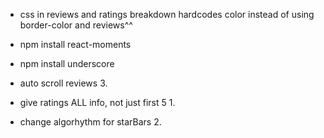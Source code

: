 - css in reviews and ratings breakdown hardcodes color instead of using border-color and reviews^^

- npm install react-moments
- npm install underscore


- auto scroll reviews  3.
- give ratings ALL info, not just first 5  1.
- change algorhythm for starBars  2.